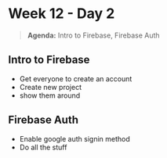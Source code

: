# Week 12 - Day 2

> **Agenda:** Intro to Firebase, Firebase Auth

## Intro to Firebase
* Get everyone to create an account
* Create new project
* show them around


## Firebase Auth
* Enable google auth signin method
* Do all the stuff